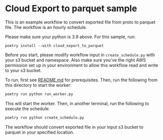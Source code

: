 # Cloud Export to parquet sample

This is an example workflow to convert exported file from proto to parquet file. The workflow is an hourly schedule. 

Please make sure your python is 3.9 above. For this sample, run:

    poetry install --with cloud_export_to_parquet

Before you start, please modify workflow input in `create_schedule.py` with your s3 bucket and namespace. Also make sure you've the right AWS permission set up in your environment to allow this workflow read and write to your s3 bucket. 

To run, first see [README.md](../README.md) for prerequisites. Then, run the following from this directory to start the worker:

```bash
poetry run python run_worker.py
```

This will start the worker. Then, in another terminal, run the following to execute the schedule:

```bash
poetry run python create_schedule.py
```

The workflow should convert exported file in your input s3 bucket to parquet in your specified location.

